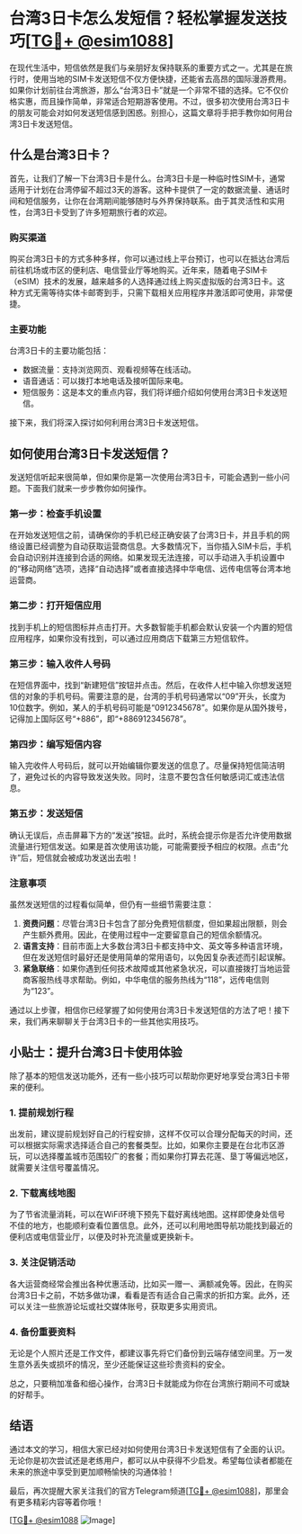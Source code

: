 # 台湾3日卡怎么发短信？轻松掌握发送技巧[[TG💪+ @esim1088](https://t.me/s/esim1088)]

在现代生活中，短信依然是我们与亲朋好友保持联系的重要方式之一。尤其是在旅行时，使用当地的SIM卡发送短信不仅方便快捷，还能省去高昂的国际漫游费用。如果你计划前往台湾旅游，那么“台湾3日卡”就是一个非常不错的选择。它不仅价格实惠，而且操作简单，非常适合短期游客使用。不过，很多初次使用台湾3日卡的朋友可能会对如何发送短信感到困惑。别担心，这篇文章将手把手教你如何用台湾3日卡发送短信。

## 什么是台湾3日卡？

首先，让我们了解一下台湾3日卡是什么。台湾3日卡是一种临时性SIM卡，通常适用于计划在台湾停留不超过3天的游客。这种卡提供了一定的数据流量、通话时间和短信服务，让你在台湾期间能够随时与外界保持联系。由于其灵活性和实用性，台湾3日卡受到了许多短期旅行者的欢迎。

### 购买渠道

购买台湾3日卡的方式多种多样，你可以通过线上平台预订，也可以在抵达台湾后前往机场或市区的便利店、电信营业厅等地购买。近年来，随着电子SIM卡（eSIM）技术的发展，越来越多的人选择通过线上购买虚拟版的台湾3日卡。这种方式无需等待实体卡邮寄到手，只需下载相关应用程序并激活即可使用，非常便捷。

### 主要功能

台湾3日卡的主要功能包括：

- 数据流量：支持浏览网页、观看视频等在线活动。
- 语音通话：可以拨打本地电话及接听国际来电。
- 短信服务：这是本文的重点内容，我们将详细介绍如何使用台湾3日卡发送短信。

接下来，我们将深入探讨如何利用台湾3日卡发送短信。

## 如何使用台湾3日卡发送短信？

发送短信听起来很简单，但如果你是第一次使用台湾3日卡，可能会遇到一些小问题。下面我们就来一步步教你如何操作。

### 第一步：检查手机设置

在开始发送短信之前，请确保你的手机已经正确安装了台湾3日卡，并且手机的网络设置已经调整为自动获取运营商信息。大多数情况下，当你插入SIM卡后，手机会自动识别并连接到合适的网络。如果发现无法连接，可以手动进入手机设置中的“移动网络”选项，选择“自动选择”或者直接选择中华电信、远传电信等台湾本地运营商。

### 第二步：打开短信应用

找到手机上的短信图标并点击打开。大多数智能手机都会默认安装一个内置的短信应用程序，如果你没有找到，可以通过应用商店下载第三方短信软件。

### 第三步：输入收件人号码

在短信界面中，找到“新建短信”按钮并点击。然后，在收件人栏中输入你想发送短信的对象的手机号码。需要注意的是，台湾的手机号码通常以“09”开头，长度为10位数字。例如，某人的手机号码可能是“0912345678”。如果你是从国外拨号，记得加上国际区号“+886”，即“+886912345678”。

### 第四步：编写短信内容

输入完收件人号码后，就可以开始编辑你要发送的信息了。尽量保持短信简洁明了，避免过长的内容导致发送失败。同时，注意不要包含任何敏感词汇或违法信息。

### 第五步：发送短信

确认无误后，点击屏幕下方的“发送”按钮。此时，系统会提示你是否允许使用数据流量进行短信发送。如果是首次使用该功能，可能需要授予相应的权限。点击“允许”后，短信就会被成功发送出去啦！

### 注意事项

虽然发送短信的过程看似简单，但仍有一些细节需要注意：

1. **资费问题**：尽管台湾3日卡包含了部分免费短信额度，但如果超出限额，则会产生额外费用。因此，在使用过程中一定要留意自己的短信余额情况。
2. **语言支持**：目前市面上大多数台湾3日卡都支持中文、英文等多种语言环境，但在发送短信时最好还是使用简单的常用语句，以免因复杂表述而引起误解。
3. **紧急联络**：如果你遇到任何技术故障或其他紧急状况，可以直接拨打当地运营商客服热线寻求帮助。例如，中华电信的服务热线为“118”，远传电信则为“123”。

通过以上步骤，相信你已经掌握了如何使用台湾3日卡发送短信的方法了吧！接下来，我们再来聊聊关于台湾3日卡的一些其他实用技巧。

## 小贴士：提升台湾3日卡使用体验

除了基本的短信发送功能外，还有一些小技巧可以帮助你更好地享受台湾3日卡带来的便利。

### 1. 提前规划行程

出发前，建议提前规划好自己的行程安排，这样不仅可以合理分配每天的时间，还可以根据实际需求选择适合自己的套餐类型。比如，如果你主要是在台北市区游玩，可以选择覆盖城市范围较广的套餐；而如果你打算去花莲、垦丁等偏远地区，就需要关注信号覆盖情况。

### 2. 下载离线地图

为了节省流量消耗，可以在WiFi环境下预先下载好离线地图。这样即使身处信号不佳的地方，也能顺利查看位置信息。此外，还可以利用地图导航功能找到最近的便利店或电信营业厅，以便及时补充流量或更换新卡。

### 3. 关注促销活动

各大运营商经常会推出各种优惠活动，比如买一赠一、满额减免等。因此，在购买台湾3日卡之前，不妨多做功课，看看是否有适合自己需求的折扣方案。此外，还可以关注一些旅游论坛或社交媒体账号，获取更多实用资讯。

### 4. 备份重要资料

无论是个人照片还是工作文件，都建议事先将它们备份到云端存储空间里。万一发生意外丢失或损坏的情况，至少还能保证这些珍贵资料的安全。

总之，只要稍加准备和细心操作，台湾3日卡就能成为你在台湾旅行期间不可或缺的好帮手。

## 结语

通过本文的学习，相信大家已经对如何使用台湾3日卡发送短信有了全面的认识。无论你是初次尝试还是老练用户，都可以从中获得不少启发。希望每位读者都能在未来的旅途中享受到更加顺畅愉快的沟通体验！

最后，再次提醒大家关注我们的官方Telegram频道[[TG💪+ @esim1088](https://t.me/s/esim1088)]，那里会有更多精彩内容等着你哦！

[[TG💪+ @esim1088](https://t.me/s/esim1088) ![Image](https://i.postimg.cc/4NQfJmqS/Snipaste-2025-05-13-00-14-12.png)]